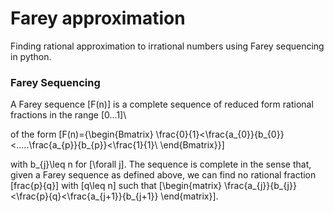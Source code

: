 # Farey approximation
Finding rational approximation to irrational numbers using Farey sequencing in python.

### Farey Sequencing

A Farey sequence \[F(n)\] is a complete sequence of reduced form rational fractions in the range \[0...1]\ 

of the form \[F(n)={\begin{Bmatrix} \frac{0}{1}<\frac{a_{0}}{b_{0}}<.....\frac{a_{p}}{b_{p}}<\frac{1}{1}\ \end{Bmatrix}}\]

with b_{j}\leq n for \[\forall j\]. The sequence is complete in the sense that, given a Farey sequence as defined above, we can find no rational fraction \[frac{p}{q}\] with \[q\leq n\] such that \[\begin{matrix} \frac{a_{j}}{b_{j}}<\frac{p}{q}<\frac{a_{j+1}}{b_{j+1}} \end{matrix}\].
